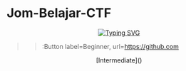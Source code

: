# Jom-Belajar-CTF

<p align="center">
<a href="https://git.io/typing-svg"><img src="https://readme-typing-svg.herokuapp.com?font=Fira+Code&pause=1000&color=6A6FB1&center=true&vCenter=true&width=435&lines=Please+choose+your+level" alt="Typing SVG" /></a>
</p>

> > :Button label=Beginner, url=https://github.com

<p align="center">  
[Intermediate]()
</p>

